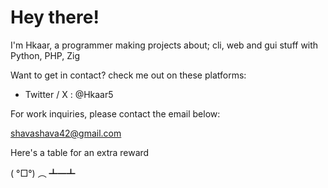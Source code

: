 # Hey there!

I'm Hkaar, a programmer making projects about; cli, web and gui stuff with Python, PHP, Zig

Want to get in contact? check me out on these platforms:

- Twitter / X : @Hkaar5

For work inquiries, please contact the email below:

shavashava42@gmail.com

Here's a table for an extra reward

( °□°) ︵ ┻━┻ 
